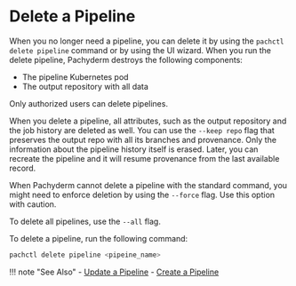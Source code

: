 # Delete a Pipeline

When you no longer need a pipeline, you can delete it by using the
`pachctl delete pipeline` command or by using the UI wizard. When
you run the delete pipeline, Pachyderm destroys the following components:

* The pipeline Kubernetes pod
* The output repository with all data

Only authorized users can delete pipelines.

When you delete a pipeline, all attributes, such as the output repository
and the job history are deleted as well.
You can use the `--keep repo` flag that preserves the output repo with
all its branches and provenance. Only the information about the pipeline
history itself is erased. Later, you can recreate the pipeline and it will
resume provenance from the last available record.

When Pachyderm cannot delete a pipeline with the standard command, you might
need to enforce deletion by using the `--force` flag. Use this option with
caution.

To delete all pipelines, use the `--all` flag.

To delete a pipeline, run the following command:

```bash
pachctl delete pipeline <pipeine_name>
```

!!! note "See Also"
    - [Update a Pipeline](./updating_pipelines/)
    - [Create a Pipeline](./create-pipeline/)
